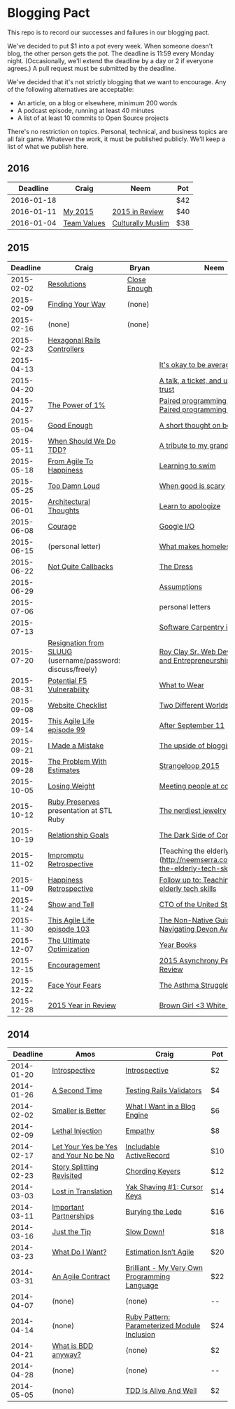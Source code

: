 # Blogging Pact

This repo is to record our successes and failures in our blogging pact.

We've decided to put $1 into a pot every week.
When someone doesn't blog, the other person gets the pot.
The deadline is 11:59 every Monday night.
(Occasionally, we'll extend the deadline by a day or 2 if everyone agrees.)
A pull request must be submitted by the deadline.

We've decided that it's not strictly blogging that we want to encourage.
Any of the following alternatives are acceptable:

* An article, on a blog or elsewhere, minimum 200 words
* A podcast episode, running at least 40 minutes
* A list of at least 10 commits to Open Source projects

There's no restriction on topics.
Personal, technical, and business topics are all fair game.
Whatever the work, it must be published publicly.
We'll keep a list of what we publish here.


## 2016

| Deadline    | Craig | Neem | Pot |
| ----------- | ----- | ---- | --- |
| 2016-01-18  |       |      | $42 |
| 2016-01-11  | [My 2015](http://blog.craigbuchek.com/2016/01/review-2015) | [2015 in Review](http://neemserra.com/2015-in-review/) | $40 |
| 2016-01-04  | [Team Values](http://blog.boochtek.com/2016/01/04/team-values) | [Culturally Muslim](http://neemserra.com/culturally-muslim/) | $38 |


## 2015


| Deadline    | Craig | Bryan | Neem | Pot |
| ----------- | ----- | ----- | ---- | --- |
| 2015-02-02  | [Resolutions](http://blog.boochtek.com/2015/02/02/resolutions) | [Close Enough](http://bsgbryan.me/2015/02/02/close-enough/) | | $2  |
| 2015-02-09  | [Finding Your Way](http://blog.craigbuchek.com/2015/02/finding-your-way) | (none) | | |
| 2015-02-16  | (none) | (none) | | |
| 2015-02-23  | [Hexagonal Rails Controllers](http://blog.boochtek.com/2015/02/23/hexagonal-rails-controllers) | | | |
| 2015-04-13  | | |[It's okay to be average](http://neemserra.com/its-okay-to-be-average/)| |
| 2015-04-20  | | |[A talk, a ticket, and unexpected trust](http://neemserra.com/a-talk-a-ticket-and-unexpected-trust/)| |
| 2015-04-27  | [The Power of 1%](http://blog.boochtek.com/2015/04/27/one-percent) | |[Paired programming is awesome! Paired programming sucks! ](http://neemserra.com/paired-programming-is-awesome-paired-programming-sucks/)| |
| 2015-05-04  | [Good Enough](http://blog.boochtek.com/2015/05/04/27/good-enough) | |[A short thought on boredom](http://neemserra.com/a-short-thought-on-boredom/)| |
| 2015-05-11  | [When Should We Do TDD?](http://blog.boochtek.com/2015/05/11/when-tdd) | |[A tribute to my grandmother](http://neemserra.com/a-tribute-to-my-grandmother/)| |
| 2015-05-18  | [From Agile To Happiness](http://blog.boochtek.com/2015/05/18/agile-to-happiness) | | [Learning to swim](http://neemserra.com/learning-to-swim/)| |
| 2015-05-25  | [Too Damn Loud](http://blog.craigbuchek.com/2015/05/too-loud) | |[When good is scary](http://neemserra.com/when-good-is-scary)| |
| 2015-06-01  | [Architectural Thoughts](http://blog.boochtek.com/2015/06/01/architectural-thoughts) | |[Learn to apologize](http://neemserra.com/learn-to-apologize)| |
| 2015-06-08  | [Courage](http://blog.craigbuchek.com/2015/06/courage) | |[Google I/O](http://neemserra.com/google-io)| |
| 2015-06-15  | (personal letter) | |[What makes homelessness hard](http://neemserra.com/what-makes-homelessness-hard)| |
| 2015-06-22  | [Not Quite Callbacks](http://blog.boochtek.com/2015/06/22/not-quite-callbacks) | |[The Dress](http://neemserra.com/the-dress)| |
| 2015-06-29  | | |[Assumptions](http://neemserra.com/assumptions/)| |
| 2015-07-06  | | |personal letters| |
| 2015-07-13  | | |[Software Carpentry in Hawaii](http://neemserra.com/software-carpentry-in-hawaii/)| $2 |
| 2015-07-20  | [Resignation from SLUUG](http://www.sluug.org/pipermail/steercom/2015-July/009777.html) (username/password: discuss/freely) | |[Roy Clay Sr. Web Development and Entrepreneurship](http://neemserra.com/roy-clay-sr-web-development-and-entrepreneurship/)| $4 |
| 2015-08-31  | [Potential F5 Vulnerability](http://blog.boochtek.com/2015/08/31/potential-f5-vulnerability) | |[What to Wear](http://neemserra.com/what-to-wear/)| $6 |
| 2015-09-08  | [Website Checklist](http://blog.boochtek.com/2015/09/08/website-checklist) | |[Two Different Worlds](http://neemserra.com/two-different-worlds/) | $8 |
| 2015-09-14  | [This Agile Life episode 99](http://www.thisagilelife.com/99/) | |[After September 11](http://neemserra.com/after-september-11/)| $10 |
| 2015-09-21  | [I Made a Mistake](http://blog.craigbuchek.com/2015/09/mistake) | | [The upside of blogging](http://neemserra.com/the-upside-of-blogging/) | $12 |
| 2015-09-28  | [The Problem With Estimates](http://blog.boochtek.com/2015/09/28/no-estimates) | | [Strangeloop 2015](http://neemserra.com/strangeloop-2015/) | $14 |
| 2015-10-05  | [Losing Weight](http://blog.craigbuchek.com/2015/10/losing-weight) | | [Meeting people at conferences](http://neemserra.com/meeting-people-at-conferences/) | $16 |
| 2015-10-12  | [Ruby Preserves](http://tinyurl.com/ruby-preserves-stl) presentation at STL Ruby | | [The nerdiest jewelry](http://neemserra.com/the-nerdiest-jewelry/) | $18 |
| 2015-10-19  | [Relationship Goals](http://blog.craigbuchek.com/2015/10/relationship-goals) | | [The Dark Side of Conferences](http://neemserra.com/the-dark-side-of-conferences/) | $20 |
| 2015-11-02  | [Impromptu Retrospective](http://blog.boochtek.com/2015/11/02/impromptu-retrospective) | | [Teaching the elderly tech skills] (http://neemserra.com/teaching-the-elderly-tech-skills/) | $22 |
| 2015-11-09  | [Happiness Retrospective](http://blog.boochtek.com/2015/11/09/happiness-retrospective) | | [Follow up to: Teaching the elderly tech skills](http://neemserra.com/follow-up-to-teaching-the-elderly-tech-skills/) | $24 |
| 2015-11-24  | [Show and Tell](http://blog.boochtek.com/2015/11/24/show-and-tell) | | [CTO of the United States](http://neemserra.com/the-cto-of-the-united-states/) | $26 |
| 2015-11-30  | [This Agile Life episode 103](http://www.thisagilelife.com/103/) | | [The Non-Native Guide to Navigating Devon Avenue](http://neemserra.com/non-native-guide-to-navigating-devon-avenue/) | $28 |
| 2015-12-07  | [The Ultimate Optimization](http://blog.boochtek.com/2015/12/06/ultimate-optimization) | | [Year Books](http://neemserra.com/year-books/) | $30 |
| 2015-12-15  | [Encouragement](http://blog.boochtek.com/2015/12/15/encouragement) | | [2015 Asynchrony Performance Review](http://neemserra.com/2015-asynchrony-performance-review/) | $32 |
| 2015-12-22  | [Face Your Fears](http://blog.boochtek.com/2015/12/21/face-your-fears) | | [The Asthma Struggle](http://neemserra.com/the-asthma-struggle/) | $34 |
| 2015-12-28  | [2015 Year in Review](http://blog.boochtek.com/2015/12/28/year-in-review-2015) | | [Brown Girl <3 White Guy](http://neemserra.com/brown-girl-loves-white-guy/) | $36 |


## 2014

| Deadline    | Amos  | Craig | Pot |
| ----------- | ----- | ----- | --- |
| 2014-01-20 | [Introspective](http://dirtyinformation.com/blog/2014/01/20/introspective) | [Introspective](http://blog.boochtek.com/2014/01/19/introspective) | $2 |
| 2014-01-26 | [A Second Time](http://dirtyinformation.com/blog/2014/01/26/a-second-time/) | [Testing Rails Validators](http://blog.boochtek.com/2014/01/26/testing-rails-validators) | $4 |
| 2014-02-02 | [Smaller is Better](http://dirtyinformation.com/blog/2014/02/02/smaller-is-better/) | [What I Want in a Blog Engine](http://blog.boochtek.com/2014/02/02/blogging-software) | $6 |
| 2014-02-09 | [Lethal Injection](http://dirtyinformation.com/blog/2014/02/09/lethal-injection/) | [Empathy](http://blog.boochtek.com/2014/02/07/empathy) | $8 |
| 2014-02-17 | [Let Your Yes be Yes and Your No be No](http://dirtyinformation.com/blog/2014/02/16/let-your-yes-be-yes-and-your-no-be-no/) | [Includable ActiveRecord](http://blog.boochtek.com/2014/02/10/includable-activerecord) | $10 |
| 2014-02-23 | [Story Splitting Revisited](http://dirtyinformation.com/blog/2014/02/23/story-splititing-revisitted/) | [Chording Keyers](http://blog.boochtek.com/2014/02/23/chording-keyers) | $12 |
| 2014-03-03 | [Lost in Translation](http://dirtyinformation.com/blog/2014/03/03/lost-in-translation/) | [Yak Shaving #1: Cursor Keys](http://blog.boochtek.com/2014/03/03/yak-shaving-cursor-keys) | $14 |
| 2014-03-11 | [Important Partnerships](http://dirtyinformation.com/blog/2014/03/11/important_partnerships/) | [Burying the Lede](http://blog.boochtek.com/2014/03/11/readable-shell-scripts) | $16 |
| 2014-03-16 | [Just the Tip](http://dirtyinformation.com/blog/2014/03/16/just-the-tip/) | [Slow Down!](http://blog.boochtek.com/2014/03/16/slow-down) | $18 |
| 2014-03-23 | [What Do I Want?](http://dirtyinformation.com/blog/2014/03/23/what-do-i-want/) | [Estimation Isn’t Agile](http://blog.boochtek.com/2014/03/23/agile-estimation) | $20 |
| 2014-03-31 | [An Agile Contract](http://dirtyinformation.com/blog/2014/03/31/an-agile-contract) | [Brilliant - My Very Own Programming Language](http://blog.boochtek.com/2014/03/30/brilliant-my-own-programming-language) | $22 |
| 2014-04-07 | (none) | (none) | -- |
| 2014-04-14 | (none) | [Ruby Pattern: Parameterized Module Inclusion](http://blog.boochtek.com/2014/04/14/ruby-parameterized-module-inclusion) | $24 |
| 2014-04-21 | [What is BDD anyway?](http://dirtyinformation.com/blog/2014/04/15/what-is-bdd-anyway/) | (none) | $2 |
| 2014-04-28 | (none) | (none) | -- |
| 2014-05-05 | (none) | [TDD Is Alive And Well](http://blog.boochtek.com/2014/05/05/tdd-is-alive-and-well) | $2 |
